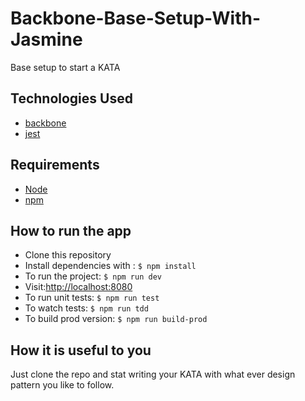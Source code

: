 # Backbone-Base-Setup-With-Jasmine

Base setup to start a KATA 

## Technologies Used
- [backbone](https://backbonejs.org/)
- [jest](https://jestjs.io/)

## Requirements
- [Node](https://nodejs.org/en/)
- [npm](https://www.npmjs.com/)

## How to run the app
- Clone this repository
- Install dependencies with : `$ npm install`
- To run the project: `$ npm run dev`
- Visit:[http://localhost:8080](http://localhost:8080)
- To run unit tests: `$ npm run test`
- To watch tests: `$ npm run tdd`
- To build prod version: `$ npm run build-prod`


## How it is useful to you
Just clone the repo and stat writing your KATA with what ever design pattern you like to follow.

